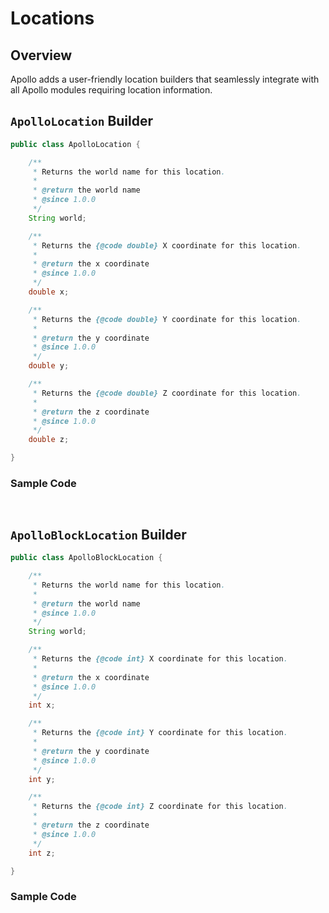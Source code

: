 # Locations

## Overview

Apollo adds a user-friendly location builders that seamlessly integrate with all Apollo modules requiring location information.

## `ApolloLocation` Builder

```java
public class ApolloLocation {

    /**
     * Returns the world name for this location.
     *
     * @return the world name
     * @since 1.0.0
     */
    String world;

    /**
     * Returns the {@code double} X coordinate for this location.
     *
     * @return the x coordinate
     * @since 1.0.0
     */
    double x;

    /**
     * Returns the {@code double} Y coordinate for this location.
     *
     * @return the y coordinate
     * @since 1.0.0
     */
    double y;

    /**
     * Returns the {@code double} Z coordinate for this location.
     *
     * @return the z coordinate
     * @since 1.0.0
     */
    double z;

}
```

### Sample Code

<!-- Add some sample code for ApolloLocation -->

```java

```

```java

```

## `ApolloBlockLocation` Builder

```java
public class ApolloBlockLocation {

    /**
     * Returns the world name for this location.
     *
     * @return the world name
     * @since 1.0.0
     */
    String world;

    /**
     * Returns the {@code int} X coordinate for this location.
     *
     * @return the x coordinate
     * @since 1.0.0
     */
    int x;

    /**
     * Returns the {@code int} Y coordinate for this location.
     *
     * @return the y coordinate
     * @since 1.0.0
     */
    int y;

    /**
     * Returns the {@code int} Z coordinate for this location.
     *
     * @return the z coordinate
     * @since 1.0.0
     */
    int z;

}
```

### Sample Code

<!-- Add some sample code for ApolloBlockLocation -->

```java

```

```java

```
